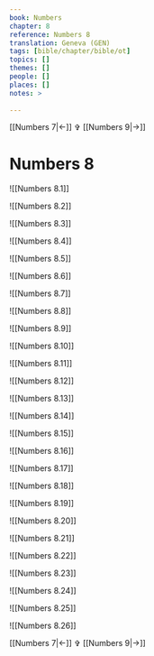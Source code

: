 ```yaml
---
book: Numbers
chapter: 8
reference: Numbers 8
translation: Geneva (GEN)
tags: [bible/chapter/bible/ot]
topics: []
themes: []
people: []
places: []
notes: >
  
---
```


[[Numbers 7|<-]] ✞ [[Numbers 9|->]]

# Numbers 8

![[Numbers 8.1]]

![[Numbers 8.2]]

![[Numbers 8.3]]

![[Numbers 8.4]]

![[Numbers 8.5]]

![[Numbers 8.6]]

![[Numbers 8.7]]

![[Numbers 8.8]]

![[Numbers 8.9]]

![[Numbers 8.10]]

![[Numbers 8.11]]

![[Numbers 8.12]]

![[Numbers 8.13]]

![[Numbers 8.14]]

![[Numbers 8.15]]

![[Numbers 8.16]]

![[Numbers 8.17]]

![[Numbers 8.18]]

![[Numbers 8.19]]

![[Numbers 8.20]]

![[Numbers 8.21]]

![[Numbers 8.22]]

![[Numbers 8.23]]

![[Numbers 8.24]]

![[Numbers 8.25]]

![[Numbers 8.26]]

[[Numbers 7|<-]] ✞ [[Numbers 9|->]]

